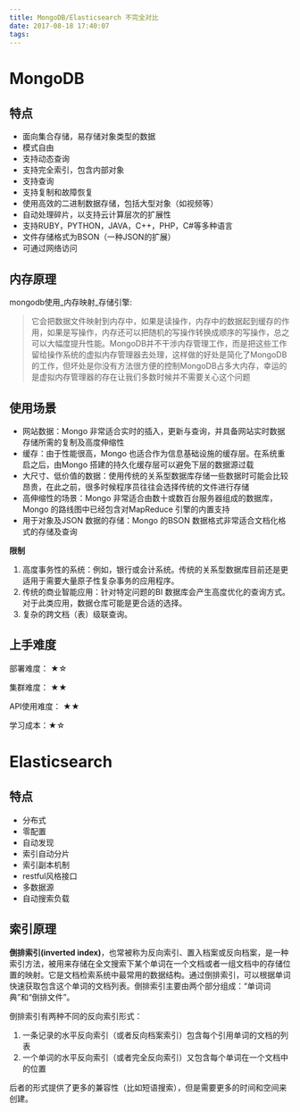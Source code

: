 ```yaml
---
title: MongoDB/Elasticsearch 不完全对比
date: 2017-08-18 17:40:07
tags:
---
```


# MongoDB

## 特点
<!-- more -->
- 面向集合存储，易存储对象类型的数据
- 模式自由
- 支持动态查询
- 支持完全索引，包含内部对象
- 支持查询
- 支持复制和故障恢复
- 使用高效的二进制数据存储，包括大型对象（如视频等）
- 自动处理碎片，以支持云计算层次的扩展性
- 支持RUBY，PYTHON，JAVA，C++，PHP，C#等多种语言
- 文件存储格式为BSON（一种JSON的扩展）
- 可通过网络访问

## 内存原理

mongodb使用_内存映射_存储引擎:

>  它会把数据文件映射到内存中，如果是读操作，内存中的数据起到缓存的作用，如果是写操作，内存还可以把随机的写操作转换成顺序的写操作，总之可以大幅度提升性能。MongoDB并不干涉内存管理工作，而是把这些工作留给操作系统的虚拟内存管理器去处理，这样做的好处是简化了MongoDB的工作，但坏处是你没有方法很方便的控制MongoDB占多大内存，幸运的是虚拟内存管理器的存在让我们多数时候并不需要关心这个问题

## 使用场景

-  网站数据：Mongo 非常适合实时的插入，更新与查询，并具备网站实时数据存储所需的复制及高度伸缩性
-  缓存：由于性能很高，Mongo 也适合作为信息基础设施的缓存层。在系统重启之后，由Mongo 搭建的持久化缓存层可以避免下层的数据源过载
-  大尺寸、低价值的数据：使用传统的关系型数据库存储一些数据时可能会比较昂贵，在此之前，很多时候程序员往往会选择传统的文件进行存储
-  高伸缩性的场景：Mongo 非常适合由数十或数百台服务器组成的数据库，Mongo 的路线图中已经包含对MapReduce 引擎的内置支持
-  用于对象及JSON 数据的存储：Mongo 的BSON 数据格式非常适合文档化格式的存储及查询

**限制**

1.  高度事务性的系统：例如，银行或会计系统。传统的关系型数据库目前还是更适用于需要大量原子性复杂事务的应用程序。
2.  传统的商业智能应用：针对特定问题的BI 数据库会产生高度优化的查询方式。对于此类应用，数据仓库可能是更合适的选择。
3.  复杂的跨文档（表）级联查询。

## 上手难度

部署难度： ★☆

集群难度： ★★

API使用难度： ★★

学习成本：★☆


# Elasticsearch

## 特点

- 分布式
- 零配置
- 自动发现
- 索引自动分片
- 索引副本机制
- restful风格接口
- 多数据源
- 自动搜索负载

## 索引原理
**倒排索引(inverted index)**，也常被称为反向索引、置入档案或反向档案，是一种索引方法，被用来存储在全文搜索下某个单词在一个文档或者一组文档中的存储位置的映射。它是文档检索系统中最常用的数据结构。通过倒排索引，可以根据单词快速获取包含这个单词的文档列表。倒排索引主要由两个部分组成：“单词词典”和“倒排文件”。

倒排索引有两种不同的反向索引形式：

1. 一条记录的水平反向索引（或者反向档案索引）包含每个引用单词的文档的列表
2. 一个单词的水平反向索引（或者完全反向索引）又包含每个单词在一个文档中的位置

后者的形式提供了更多的兼容性（比如短语搜索），但是需要更多的时间和空间来创建。


